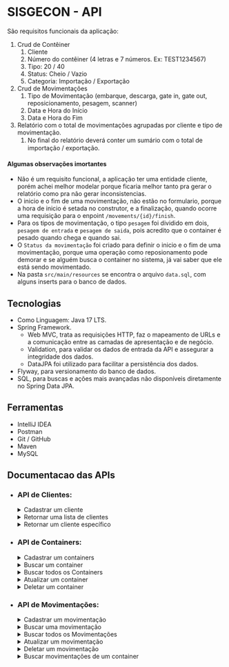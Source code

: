 # SISGECON - API

São requisitos funcionais da aplicação:

1. Crud de Contêiner
    1. Cliente
    2. Número do contêiner (4 letras e 7 números. Ex: TEST1234567)
    3. Tipo: 20 / 40
    4. Status: Cheio / Vazio
    5. Categoria: Importação / Exportação
2. Crud de Movimentações
    1. Tipo de Movimentação (embarque, descarga, gate in, gate out, reposicionamento, pesagem, scanner)
    2. Data e Hora do Início
    3. Data e Hora do Fim
3. Relatório com o total de movimentações agrupadas por cliente e tipo de movimentação.
    1. No ﬁnal do relatório deverá conter um sumário com o total de importação /
       exportação.

#### Algumas observações imortantes

- Não é um requisito funcional, a aplicação ter uma entidade cliente, porém achei melhor modelar porque ficaria melhor
  tanto pra gerar o relatório como pra não gerar inconsistencias.
- O inicio e o fim de uma movimentação, não estão no formulario, porque a hora de inicio é setada no construtor, e a
  finalização, quando ocorre uma requisição para o enpoint `/movements/{id}/finish`.
- Para os tipos de movimentação, o tipo `pesagem` foi dividido em dois, `pesagem de entrada` e `pesagem de saida`, pois
  acredito que o container é pesado quando chega e quando sai.
- O `Status da movimentação` foi criado para definir o inicio e o fim de uma movimentação, porque uma operação como
  reposionamento pode demorar e se alguém busca o container no sistema, já vai saber que ele está sendo movimentado.
- Na pasta `src/main/resources` se encontra o arquivo `data.sql`, com alguns inserts para o banco de dados.

## Tecnologias

- Como Linguagem: Java 17 LTS.
- Spring Framework.
    - Web MVC, trata as requisições HTTP, faz o mapeamento de URLs e a comunicação entre as camadas de apresentação e de
      negócio.
    - Validation, para validar os dados de entrada da API e assegurar a integridade dos dados.
    - DataJPA foi utilizado para facilitar a persistência dos dados.
- Flyway, para versionamento do banco de dados.
- SQL, para buscas e ações mais avançadas não disponíveis diretamente no Spring Data JPA.

## Ferramentas

- IntelliJ IDEA
- Postman
- Git / GitHub
- Maven
- MySQL

## Documentacao das APIs

- ### API de Clientes:

  <details>
    <summary>Cadastrar um cliente</summary>

    - POST: http://localhost:8080/clients/
        - Request:
          ```bash
            curl -X POST 'localhost:8080/clients' \
              -H 'Content-Type: application/json' \
              --data '{
                  "name": "Benjamin e Jorge Telecom Ltda",
                  "cnpj":"73246032000145"
              }'
          ```
        - Response 201:
          ```json
            {
              "id":7,
              "name":"Benjamin e Jorge Telecom Ltda",
              "cnpj":"73246032000145"
            }
          ```
        - Response 400:
          ```json
            {
              "status": 400,
              "message": "ocorreu um ou mais erros de validação",
              "timestamp": "2023-09-15T04:28:42.950076350Z",
              "path": "/clients",
              "invalidParams": [
                {
                  "field": "cnpj",
                  "message": "este cnpj ja existe"
                }
              ]
            }
          ```
  </details>

  <details>
    <summary>Retornar uma lista de clientes</summary>

    - GET: http://localhost:8080/clients
        - Request:
          ```bash
            curl -X GET 'localhost:8080/clients'
          ```
        - Response 200:
          ```json
            [
              {
                "id": 1,
                "name": "Daniel e Heitor Telecomunicações ME",
                "cnpj": "71089937000123"
              },
              {
                "id": 2,
                "name": "Caleb e Rayssa Adega ME",
                "cnpj": "95550187000103"
              }
            ]
          ```
  </details>

  <details>  
   <summary>Retornar um cliente específico</summary>

    - GET: http://localhost:8080/clients/{id} *(id do cliente buscado)*
        - Request:
          ```bash
            curl -X GET 'localhost:8080/clients/2'
          ```
        - Response 200:
          ```json
            {
              "id": 2,
              "name": "Caleb e Rayssa Adega ME",
              "cnpj": "95550187000103"
            }
          ```
        - Response 404:
          ```json
            {
              "status": 404,
              "message": "Cliente não encontrado, id:120",
              "timestamp": "2023-09-15T04:47:01.492363298Z",
              "path": "/clients/120"
            }
          ```
  </details>    

- ### API de Containers:

  <details>
   <summary>Cadastrar um containers</summary>

    - POST: http://localhost:8080/containers
        - Request:
          ```bash
            curl -X POST 'localhost:8080/containers' \
            -H 'Content-Type: application/json' \
            --data '{
                "number": "ACCU7577588",
                "containerType": "FORTY",
                "containerStatus": "FULL",
                "containerCategory": "IMPORT",
                "clientId": 2
            }'
          ```
        - Response 201:
          ```json
            {
              "id": 25,
              "number": "ACCU7577588",
              "containerType": "FORTY",
              "containerStatus": "FULL",
              "containerCategory": "IMPORT",
              "client": {
                "id": 2,
                "name": "Caleb e Rayssa Adega ME",
                "cnpj": "95550187000103"
              }
            }
          ```
        - Response 400:
          ```json
            {
              "status": 400,
              "message": "ocorreu um ou mais erros de validação",
              "timestamp": "2023-09-15T05:04:18.856523312Z",
              "path": "/containers",
              "invalidParams": [
                {
                    "field": "clientId",
                    "message": "não deve ser nulo"
                },
                {
                    "field": "containerType",
                    "message": "não deve ser nulo"
                },
                {
                    "field": "number",
                    "message": "deve corresponder ao padrão (ABCU1234567)"
                },
                {
                    "field": "number",
                    "message": "não deve estar em branco"
                },
                {
                    "field": "containerStatus",
                    "message": "não deve ser nulo"
                },
                {
                    "field": "containerCategory",
                    "message": "não deve ser nulo"
                }
              ]
            }
          ```
        - Response 404:
          ```json
            {
              "status": 404,
              "message": "Cliente não encontrado, id:200",
              "timestamp": "2023-09-15T05:10:34.289908583Z",
              "path": "/containers"
            }
          ```

  </details>

  <details>
    <summary>Buscar um container</summary>

    - GET: http://localhost:8080/containers/{id} *(id do endereço buscado)*
        - Request:
          ```bash
            curl -X GET 'localhost:8080/containers/1'
          ```
        - Response 200:
          ```json
            {
              "id": 1,
              "number": "TEMU7531669",
              "containerType": "TWENTY",
              "containerStatus": "EMPTY",
              "containerCategory": "IMPORT",
              "client": {
                "id": 2,
                "name": "Caleb e Rayssa Adega ME",
                "cnpj": "95550187000103"
              }
            }
          ```
        - Response 404:
          ```json
            {
              "status": 404,
              "message": "Container não encontrado, id:200",
              "timestamp": "2023-09-15T05:17:35.482749691Z",
              "path": "/containers/200"
            }
          ```
  </details>

  <details>
    <summary>Buscar todos os Containers</summary>

    - GET: http://localhost:8080/ccontainers?page={page}&size={size} *com paginação de tamanho opcional*
        - Request:
          ```bash
            curl -X GET 'localhost:8080/containerspage=1&size=5'
          ```
        - Response 200:
          ```json
          {
            "content" : [
                {
                  "id": 1,
                  "number": "TEMU7531669",
                  "containerType": "TWENTY",
                  "containerStatus": "EMPTY",
                  "containerCategory": "IMPORT",
                  "client": {
                    "id": 2,
                    "name": "Caleb e Rayssa Adega ME",
                    "cnpj": "95550187000103"
                  }
                },
                {
                  "id": 2,
                  "number": "CAXU4568524",
                  "containerType": "FORTY",
                  "containerStatus": "EMPTY",
                  "containerCategory": "EXPORT",
                  "client": {
                    "id": 1,
                    "name": "Daniel e Heitor Telecomunicações ME",
                    "cnpj": "71089937000123"
                  }
                }
              ],
              "pageable": {
                "pageNumber": 0,
                "pageSize": 2,
                "sort": {
                  "sorted": false,
                  "unsorted": true,
                  "empty": true
                },
                "offset": 0,
                "paged": true,
                "unpaged": false
              },
              "totalPages": 13,
              "totalElements": 26,
              "last": false,
              "first": true,
              "size": 2,
              "number": 0,
              "sort": {
                "sorted": false,
                "unsorted": true,
                "empty": true
              },
              "numberOfElements": 2,
              "empty": false
            }
          ```
  </details>  

  <details>
    <summary>Atualizar um container</summary>

    - PUT: http://localhost:8080/containers/{id} *(id do container a ser atualizado)*
        - Request:
          ```bash
            curl -X PUT 'localhost:8080/containers/1' \
            -H 'Content-Type: application/json' \
            --data '{
              "number": "TEMU7531669",
              "containerType": "TWENTY",
              "containerStatus": "EMPTY",
              "containerCategory": "IMPORT"
            }'
          ```
        - Response 200:
          ```json        
            {
              "id": 1,
              "number": "TEMU7531669",
              "containerType": "TWENTY",
              "containerStatus": "EMPTY",
              "containerCategory": "IMPORT",
              "client": {
                "id": 2,
                "name": "Caleb e Rayssa Adega ME",
                "cnpj": "95550187000103"
              }
            }
          ```
        - Response 404:
          ```json
            {
              "status": 404,
              "message": "Container não encontrado, id:300",
              "timestamp": "2023-09-15T05:21:00.526648495Z",
              "path": "/containers/300"
            }
          ```
  </details>

  <details>
    <summary>Deletar um container</summary>

    - DELETE: http://localhost:8080/containers/{id} *(id do container a ser deletado)*
        - Request:
          ```bash
            curl -X DELETE 'localhost:8080/containers/1'
          ```
        - Response 204:
          ```json
            {}
          ```
        - Response 404:
          ```json
            {
              "status": 404,
              "message": "Violação de integridade da base",
              "timestamp": "2023-09-15T05:31:48.021555407Z",
              "path": "/containers/3"
            }
          ```      
  </details>  

- ### API de Movimentações:

  <details>
    <summary>Cadastrar um movimentação</summary>

    - POST: http://localhost:8080/movements/
        - Request:
          ```bash
            curl -X POST 'localhost:8080/movements' \
            -H 'Content-Type: application/json' \
            --data '{
              "movementType": "GATE_IN",
              "containerId": 15
            }'
          ```
        - Response 201:
          ```json
          {
            "id": 192,
            "movementType": "GATE_IN",
            "initialDate": "2023-09-15T02:42:38.370812847",
            "finishDate": null,
            "movementStatus": "IN_PROGRESS",
            "containerNumber": "ASQU1478963",
            "containerType": "TWENTY",
            "containerStatus": "FULL",
            "containerCategory": "EXPORT",
            "clientName": "Vitor e Regina Financeira ME"
          }
          ```
        - Response 400
          ```json
            {
              "status": 400,
              "message": "ocorreu um ou mais erros de validação",
              "timestamp": "2023-09-15T05:47:00.537266568Z",
              "path": "/movements",
              "invalidParams": [
                {
                    "field": "containerId",
                    "message": "não deve ser nulo"
                },
                {
                    "field": "movementType",
                    "message": "não deve ser nulo"
                }
              ]
            }
          ```
  </details>
  <details>
    <summary>Buscar uma movimentação</summary>

    - GET: http://localhost:8080/movements/{id} *(id da movimentação buscado)*
        - Request
          ```bash
            curl -X GET 'localhost:8080/movements/3'
          ```
        - Response 200
          ```json
            {
              "id": 3,
              "movementType": "GATE_IN",
              "initialDate": "2023-09-12T20:37:58",
              "finishDate": "2023-09-12T20:37:58",
              "movementStatus": "FINISHED",
              "containerNumber": "TEMU9871236",
              "containerType": "TWENTY",
              "containerStatus": "FULL",
              "containerCategory": "IMPORT",
              "clientName": "César e Pedro Henrique Casa Noturna Ltda"
            }
          ```
        - Response 404
          ```json
            {
              "status": 404,
              "message": "Container não encontrado, id:300",
              "timestamp": "2023-09-15T05:51:45.656093892Z",
              "path": "/movements/300"
            }
          ```
  </details>
  <details>
    <summary>Buscar todos os Movimentações</summary>

    - GET: http://localhost:8080/movements?page={page}&size={size} *com paginação de tamando opcional*
        - Request:
          ```bash
            curl -X GET 'localhost:8080/movements?page=1&size=6'
          ```
        - Response 200
          ```json
            {
              "content": [
                {
                  "id": 1,
                  "movementType": "GATE_IN",
                  "initialDate": "2023-09-12T20:37:58",
                  "finishDate": "2023-09-12T20:37:58",
                  "movementStatus": "FINISHED",
                  "containerNumber": "TEMU7531669",
                  "containerType": "TWENTY",
                  "containerStatus": "EMPTY",
                  "containerCategory": "IMPORT",
                  "clientName": "Caleb e Rayssa Adega ME"
                },
                {
                  "id": 3,
                  "movementType": "GATE_IN",
                  "initialDate": "2023-09-12T20:37:58",
                  "finishDate": "2023-09-12T20:37:58",
                  "movementStatus": "FINISHED",
                  "containerNumber": "TEMU9871236",
                  "containerType": "TWENTY",
                  "containerStatus": "FULL",
                  "containerCategory": "IMPORT",
                  "clientName": "César e Pedro Henrique Casa Noturna Ltda"
                }
              ],
              "pageable": {
                "pageNumber": 0,
                "pageSize": 2,
                "sort": {
                  "sorted": false,
                  "unsorted": true,
                  "empty": true
                },
                "offset": 0,
                "paged": true,
                "unpaged": false
              },
              "totalPages": 95,
              "totalElements": 190,
              "last": false,
              "first": true,
              "size": 2,
              "number": 0,
              "sort": {
                "sorted": false,
                "unsorted": true,
                "empty": true
              },
              "numberOfElements": 2,
              "empty": false
            }
          ```
  </details>
  <details>
    <summary>Atualizar um movimentação</summary>

    - PUT: http://localhost:8080/movements/{id} *(id da movimentação a ser atualizado)*
        - Request:
          ```bash
            curl -X PUT 'localhost:8080/movements/192/finish' \
            -H 'Content-Type: application/json' \
            --data ''
          ```
        - Response 200:
          ```json
            {
              "id": 192,
              "movementType": "GATE_IN",
              "initialDate": "2023-09-15T02:42:38",
              "finishDate": "2023-09-15T02:55:55.648013882",
              "movementStatus": "FINISHED",
              "containerNumber": "ASQU1478963",
              "containerType": "TWENTY",
              "containerStatus": "FULL",
              "containerCategory": "EXPORT",
              "clientName": "Vitor e Regina Financeira ME"
            }
          ```
        - Response 404
          ```json
            {
              "status": 404,
              "message": "Container não encontrado, id:392",
              "timestamp": "2023-09-15T05:56:45.346566111Z",
              "path": "/movements/392/finish"
            }
          ```
  </details>
  <details>
    <summary>Deletar um movimentação</summary>

    - DELETE: http://localhost:8080/movements/{id} *(id da movimentação a ser deletado)*
        - Exemplo de requisição:
          ```bash
            curl -X DELETE 'localhost:8080/movements/1'
          ```
        - Exemplo de retorno em caso de sucesso:
          ```json
            {}
          ```
        - Response 404
          ```json
            {
              "status": 404,
              "message": "Movimentação não encontrada, id:2",
              "timestamp": "2023-09-15T06:00:17.613353786Z",
              "path": "/movements/2"
            }
          ```
  </details>
  <details>
    <summary>Buscar movimentações de um container</summary>

    - POST: http://localhost:8080/containers/{number}/movements *(number do container a ser buscado)*
        - Request:
          ```bash
            curl -X POST 'localhost:8080/containers/TGBU9873214/movements' \
            -H 'Content-Type: application/json' \
            --data ''
          ```
        - Response 201:
          ```json
            {
              "id": 21,
              "number": "TGBU9873214",
              "containerType": "TWENTY",
              "containerStatus": "FULL",
              "containerCategory": "EXPORT",
              "movements": [
                {
                  "id": 21,
                  "movementType": "GATE_IN",
                  "initialDate": "2023-09-12T20:37:58",
                  "finishDate": "2023-09-12T20:37:58",
                  "movementStatus": "FINISHED"
                },
                {
                  "id": 42,
                  "movementType": "GATE_OUT",
                  "initialDate": "2023-10-12T15:27:58",
                  "finishDate": "2023-10-12T19:45:58",
                  "movementStatus": "FINISHED"
                },
                {
                  "id": 63,
                  "movementType": "REPOSITIONING",
                  "initialDate": "2023-10-12T15:27:58",
                  "finishDate": "2023-10-12T19:45:58",
                  "movementStatus": "FINISHED"
                },
                {
                  "id": 84,
                  "movementType": "IN_WEIGHING",
                  "initialDate": "2023-09-12T20:37:58",
                  "finishDate": "2023-09-12T21:45:58",
                  "movementStatus": "FINISHED"
                },
                {
                  "id": 105,
                  "movementType": "OUT_WEIGHING",
                  "initialDate": "2023-09-13T09:37:58",
                  "finishDate": "2023-09-13T10:45:58",
                  "movementStatus": "FINISHED"
                },
                {
                  "id": 126,
                  "movementType": "SCANNER",
                  "initialDate": "2023-10-12T11:27:58",
                  "finishDate": "2023-10-12T11:45:58",
                  "movementStatus": "FINISHED"
                },
                {
                  "id": 147,
                  "movementType": "LOADING",
                  "initialDate": "2023-10-12T15:27:58",
                  "finishDate": "2023-10-12T19:45:58",
                  "movementStatus": "FINISHED"
                },
                {
                  "id": 168,
                  "movementType": "SHIPPING",
                  "initialDate": "2023-10-12T15:27:58",
                  "finishDate": "2023-10-12T19:45:58",
                  "movementStatus": "FINISHED"
                },
                {
                  "id": 189,
                  "movementType": "UNLOAD",
                  "initialDate": "2023-10-12T15:27:58",
                  "finishDate": "2023-10-12T19:45:58",
                  "movementStatus": "FINISHED"
                }
              ]
            }
          ```
        - Response 400
          ```json
           {
              "status": 404,
              "message": "Container não encontrado, number:TGBU6663214",
              "timestamp": "2023-09-15T06:13:11.556314911Z",
              "path": "/containers/TGBU6663214/movements"
            }
          ```
  </details>
